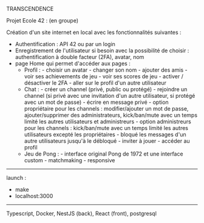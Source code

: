 TRANSCENDENCE

Projet Ecole 42 : (en groupe)

Création d'un site internet en local avec les fonctionnalités suivantes :
  -  Authentification : API 42 ou par un login
  -  Enregistrement de l'utilisateur si besoin avec la possibilité de choisir : authentification à double facteur (2FA), avatar, nom
  -  page Home qui permet d'accéder aux pages :
      - Profil :
            - choisir un avatar
            - changer son nom
            - ajouter des amis
            - voir ses achievements de jeu
            - voir ses scores de jeu
            - activer / désactiver le 2FA
            - aller sur le profil d'un autre utilisateur
      - Chat :
            - créer un channel (privé, public ou protégé) 
            - rejoindre un channel (si privé avec une invitation d'un autre utilisateur, si protégé avec un mot de passe)
            - écrire en message privé
            - option propriétaire pour les channels : modifier/ajouter un mot de passe, ajouter/supprimer des administrateurs, kick/ban/mute avec un temps limité les autres utilisateurs et administreurs
            - option administreurs pour les channels : kick/ban/mute avec un temps limité les autres utilisateurs excepté les propriétaires
            - bloqué les messages d'un autre utilisateurs jusqu'à le débloqué
            - inviter à jouer
            - accéder au profil
      - Jeu de Pong :
            - interface original Pong de 1972 et une interface custom
            - matchmaking
            - responsive

----------------
launch : 
  -  make
  -  localhost:3000

------------------
Typescript, Docker, NestJS (back), React (front), postgresql



